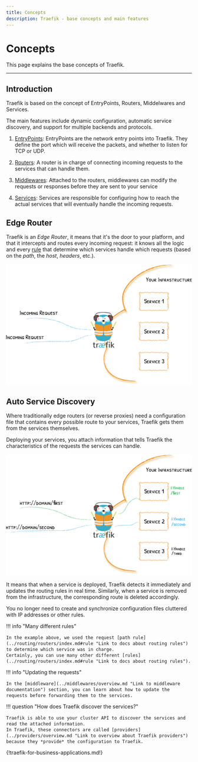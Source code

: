 ```yaml
---
title: Concepts
description: Traefik - base concepts and main features
---
```


# Concepts

This page explains the base concepts of Traefik.

---

## Introduction

Traefik is based on the concept of EntryPoints, Routers, Middelwares and Services.

The main features include dynamic configuration, automatic service discovery, and support for multiple backends and protocols.

1. [EntryPoints](https://doc.traefik.io/traefik/routing/entrypoints/ "Link to docs about EntryPoints"): EntryPoints are the network entry points into Traefik. They define the port which will receive the packets, and whether to listen for TCP or UDP.

2. [Routers](https://doc.traefik.io/traefik/routing/routers/ "Link to docs about routers"): A router is in charge of connecting incoming requests to the services that can handle them.

3. [Middlewares](https://doc.traefik.io/traefik/middlewares/overview/ "Link to docs about middlewares"): Attached to the routers, middlewares can modify the requests or responses before they are sent to your service

4. [Services](https://doc.traefik.io/traefik/routing/services/ "Link to docs about services"): Services are responsible for configuring how to reach the actual services that will eventually handle the incoming requests.

## Edge Router

Traefik is an *Edge Router*, it means that it's the door to your platform, and that it intercepts and routes every incoming request:
it knows all the logic and every [rule](../routing/routers/index.md#rule "Link to docs about routing rules") that determine which services handle which requests (based on the *path*, the *host*, *headers*, etc.).

![The Door to Your Infrastructure](../assets/img/traefik-concepts-1.png "Picture explaining the infrastructure")

## Auto Service Discovery

Where traditionally edge routers (or reverse proxies) need a configuration file that contains every possible route to your services, Traefik gets them from the services themselves.

Deploying your services, you attach information that tells Traefik the characteristics of the requests the services can handle.

![Decentralized Configuration](../assets/img/traefik-concepts-2.png "Picture about Decentralized Configuration")

It means that when a service is deployed, Traefik detects it immediately and updates the routing rules in real time.
Similarly, when a service is removed from the infrastructure, the corresponding route is deleted accordingly.

You no longer need to create and synchronize configuration files cluttered with IP addresses or other rules.

!!! info "Many different rules"

    In the example above, we used the request [path rule](../routing/routers/index.md#rule "Link to docs about routing rules") to determine which service was in charge.
    Certainly, you can use many other different [rules](../routing/routers/index.md#rule "Link to docs about routing rules").

!!! info "Updating the requests"

    In the [middleware](../middlewares/overview.md "Link to middleware documentation") section, you can learn about how to update the requests before forwarding them to the services.

!!! question "How does Traefik discover the services?"

    Traefik is able to use your cluster API to discover the services and read the attached information.
    In Traefik, these connectors are called [providers](../providers/overview.md "Link to overview about Traefik providers") because they *provide* the configuration to Traefik.

{!traefik-for-business-applications.md!}
